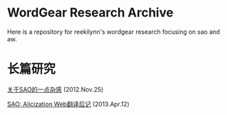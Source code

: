 # WordGear Research Archive

Here is a repository for reekilynn's wordgear research focusing on sao and aw.

# 长篇研究

[关于SAO的一点杂感](wg-res/res-121125-sao-rev.md) (2012.Nov.25)

[SAO: Alicization Web翻译后记](wg-res/res-130412-sao-uw-post.md) (2013.Apr.12)

